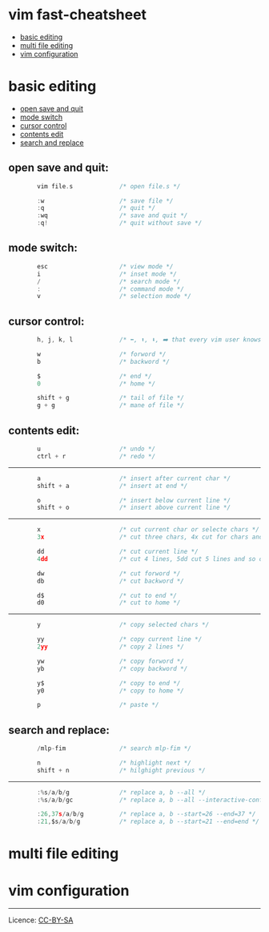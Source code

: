 # vim fast-cheatsheet
- [basic editing](#basic-editing "goto basic-editing")
- [multi file editing](#multi-file-editing "goto multi-file-editing")
- [vim configuration](#vim-configuration "goto vim-configuration")
# basic editing
- [open save and quit](#open-save-and-quit "goto open-save-and-quit")
- [mode switch](#mode-switch "goto mode-switch")
- [cursor control](#cursor-control "goto cursor-control")
- [contents edit](#contents-edit "goto contents-edit")
- [search and replace](#search-and-replace "goto search-and-replace")
## open save and quit:
```c
        vim file.s             /* open file.s */
```
```c
        :w                     /* save file */
        :q                     /* quit */
        :wq                    /* save and quit */
        :q!                    /* quit without save */
```
## mode switch:
```c
        esc                    /* view mode */
        i                      /* inset mode */
        /                      /* search mode */
        :                      /* command mode */
        v                      /* selection mode */
```
## cursor control:
```c
        h, j, k, l             /* ⬅️, ⬆️, ⬇️, ➡️ that every vim user knows */
```
```c
        w                      /* forword */
        b                      /* backword */
```
```c
        $                      /* end */
        0                      /* home */
```
```c
        shift + g              /* tail of file */
        g + g                  /* mane of file */
```
## contents edit:
```c
        u                      /* undo */
        ctrl + r               /* redo */
```
- - - -
```c
        a                      /* insert after current char */
        shift + a              /* insert at end */
```
```c
        o                      /* insert below current line */
        shift + o              /* insert above current line */
```
- - - -
```c
        x                      /* cut current char or selecte chars */
        3x                     /* cut three chars, 4x cut for chars and so on */
```
```c
        dd                     /* cut current line */
        4dd                    /* cut 4 lines, 5dd cut 5 lines and so on */
```
```c
        dw                     /* cut forword */
        db                     /* cut backword */
```
```c
        d$                     /* cut to end */
        d0                     /* cut to home */
```
- - - -
```c
        y                      /* copy selected chars */
```
```c
        yy                     /* copy current line */
        2yy                    /* copy 2 lines */
```
```c
        yw                     /* copy forword */
        yb                     /* copy backword */
```
```c
        y$                     /* copy to end */
        y0                     /* copy to home */
```
```c
        p                      /* paste */
```
## search and replace:
```c
        /mlp-fim               /* search mlp-fim */
```
```c
        n                      /* highlight next */
        shift + n              /* hilghight previous */
```
- - - -
```c
        :%s/a/b/g              /* replace a, b --all */
        :%s/a/b/gc             /* replace a, b --all --interactive-confirm */
```
```c
        :26,37s/a/b/g          /* replace a, b --start=26 --end=37 */
        :21,$s/a/b/g           /* replace a, b --start=21 --end=end */
```
# multi file editing
# vim configuration
- - - -
Licence: [CC-BY-SA](https://creativecommons.org/licenses/by-sa/4.0/)
